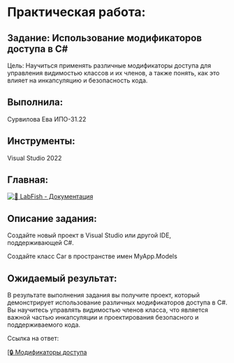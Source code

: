 # Практическая работа:
## Задание: Использование модификаторов доступа в C#
Цель: Научиться применять различные модификаторы доступа для управления видимостью классов и их членов, а также понять, как это влияет на инкапсуляцию и безопасность кода.

## Выполнила: 
Сурвилова Ева ИПО-31.22
## Инструменты:
Visual Studio 2022

## Главная:
[![🐠 LabFish - Документация](https://img.shields.io/badge/🐠_LabFish_-_Документация-4285F4?style=for-the-badge&logo=github&logoColor=white)](https://github.com/Evasurvilova/labfish/blob/main/README.md)

## Описание задания:
Создайте новый проект в Visual Studio или другой IDE, поддерживающей C#.

Создайте класс Car в пространстве имен MyApp.Models
## Ожидаемый результат:
В результате выполнения задания вы получите проект, который демонстрирует использование различных модификаторов доступа в C#. Вы научитесь управлять видимостью членов класса, что является важной частью инкапсуляции и проектирования безопасного и поддерживаемого кода.

Ссылка на ответ:

[[🔒 Модификаторы доступа](https://github.com/Evasurvilova/labfish/blob/main/%D0%9C%D0%BE%D0%B4%D0%B8%D1%84%D0%B8%D0%BA%D0%B0%D1%82%D0%BE%D1%80%D1%8B%20%D0%B4%D0%BE%D1%81%D1%82%D1%83%D0%BF%D0%B0%20%D0%B2%20C%23/Access%20modifiers.cs)
